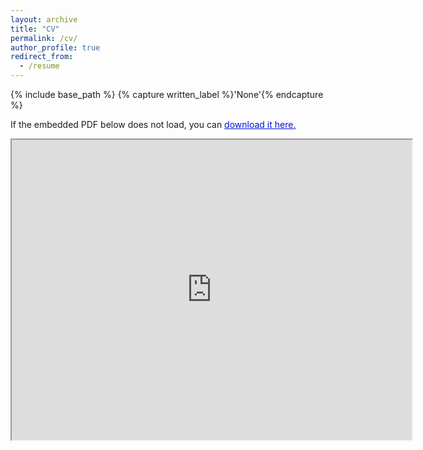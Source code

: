 ```yaml
---
layout: archive
title: "CV"
permalink: /cv/
author_profile: true
redirect_from:
  - /resume
---
```




{% include base_path %}
{% capture written_label %}'None'{% endcapture %}

If the embedded PDF below does not load, you can <a href="https://drive.google.com/file/d/1VD6WwWff-g8DXrJWbXGDhJDAYOQwDfc3/view?usp=sharing" style="color: #0011DB; text-decoration: underline;">download it here.</a>
<br/>

<iframe src="https://drive.google.com/file/d/1VD6WwWff-g8DXrJWbXGDhJDAYOQwDfc3/preview" width="640" height="480" allow="autoplay"></iframe>
